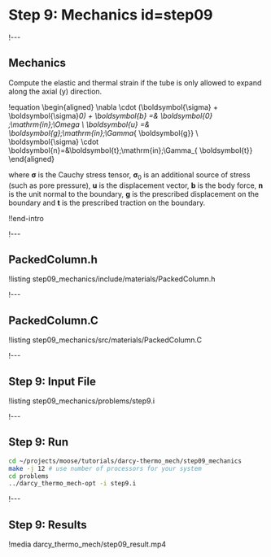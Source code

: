 # Step 9: Mechanics id=step09

!---

## Mechanics

Compute the elastic and thermal strain if the tube is only allowed to expand along the axial (y)
direction.

!equation
\begin{aligned}
\nabla \cdot (\boldsymbol{\sigma} + \boldsymbol{\sigma}_0) + \boldsymbol{b} =& \boldsymbol{0} \;\mathrm{in}\;\Omega \\
\boldsymbol{u} =& \boldsymbol{g}\;\mathrm{in}\;\Gamma_{ \boldsymbol{g}} \\
\boldsymbol{\sigma} \cdot \boldsymbol{n}=&\boldsymbol{t}\;\mathrm{in}\;\Gamma_{ \boldsymbol{t}}
\end{aligned}

where $\boldsymbol{\sigma}$  is the Cauchy stress tensor, $\boldsymbol{\sigma}_0$
is an additional source of stress (such as pore pressure), $\boldsymbol{u}$ is
the displacement vector, $\boldsymbol{b}$ is the body force, $\boldsymbol{n}$ is
the unit normal to the boundary, $\boldsymbol{g}$ is the prescribed displacement
on the boundary and $\boldsymbol{t}$ is the prescribed traction on the boundary.

!!end-intro

!---

## PackedColumn.h

!listing step09_mechanics/include/materials/PackedColumn.h

!---

## PackedColumn.C

!listing step09_mechanics/src/materials/PackedColumn.C

!---

## Step 9: Input File

!listing step09_mechanics/problems/step9.i

!---

## Step 9: Run

```bash
cd ~/projects/moose/tutorials/darcy-thermo_mech/step09_mechanics
make -j 12 # use number of processors for your system
cd problems
../darcy_thermo_mech-opt -i step9.i
```

!---

## Step 9: Results

!media darcy_thermo_mech/step09_result.mp4
